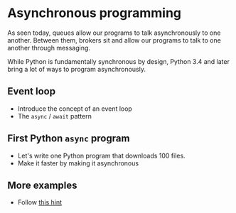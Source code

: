 # Asynchronous programming

As seen today, queues allow our programs to talk asynchronously to one another. Between them, brokers sit and allow our programs to talk to one another through messaging.

While Python is fundamentally synchronous by design, Python 3.4 and later bring a lot of ways to program asynchronously.

## Event loop

- Introduce the concept of an event loop
- The `async` / `await` pattern

## First Python `async` program

- Let's write one Python program that downloads 100 files.
- Make it faster by making it asynchronous

## More examples

- Follow [this hint](https://stackoverflow.com/a/53420574)
